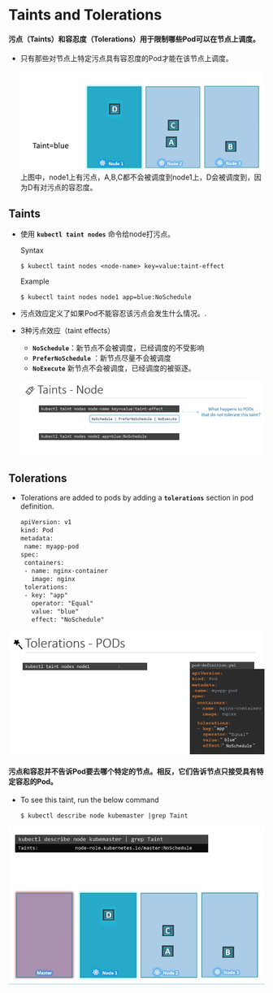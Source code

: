 # Taints and Tolerations

#### 污点（Taints）和容忍度（Tolerations）用于限制哪些Pod可以在节点上调度。 
- 只有那些对节点上特定污点具有容忍度的Pod才能在该节点上调度。

  ![tandt](../../images/tandt.PNG)
上图中，node1上有污点，A,B,C都不会被调度到node1上，D会被调度到，因为D有对污点的容忍度。  
## Taints
- 使用 **`kubectl taint nodes`** 命令给node打污点。

  Syntax
  ```
  $ kubectl taint nodes <node-name> key=value:taint-effect
  ```
 
  Example
  ```
  $ kubectl taint nodes node1 app=blue:NoSchedule
  ```
  
- 污点效应定义了如果Pod不能容忍该污点会发生什么情况。.
- 3种污点效应（taint effects）
  - **`NoSchedule`**：新节点不会被调度，已经调度的不受影响
  - **`PreferNoSchedule`** ：新节点尽量不会被调度
  - **`NoExecute`** 新节点不会被调度，已经调度的被驱逐。
  
  ![tn](../../images/tn.PNG)
  
## Tolerations
   - Tolerations are added to pods by adding a **`tolerations`** section in pod definition.
     ```
     apiVersion: v1
     kind: Pod
     metadata:
      name: myapp-pod
     spec:
      containers:
      - name: nginx-container
        image: nginx
      tolerations:
      - key: "app"
        operator: "Equal"
        value: "blue"
        effect: "NoSchedule"
     ```
  ![tp](../../images/tp.PNG)


#### 污点和容忍并不告诉Pod要去哪个特定的节点。相反，它们告诉节点只接受具有特定容忍的Pod。
- To see this taint, run the below command
  ```
  $ kubectl describe node kubemaster |grep Taint
  ```
 
 ![tntm](../../images/tntm.PNG)
  